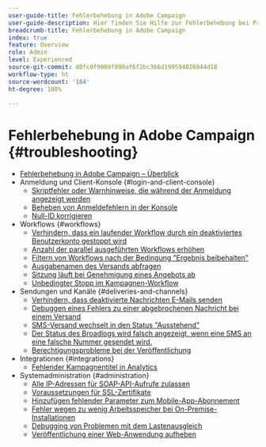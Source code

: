 ```yaml
---
user-guide-title: Fehlerbehebung in Adobe Campaign
user-guide-description: Hier finden Sie Hilfe zur Fehlerbehebung bei Problemen mit Adobe Campaign.
breadcrumb-title: Fehlerbehebung in Adobe Campaign
index: true
feature: Overview
role: Admin
level: Experienced
source-git-commit: d0fc0f9009f090af6f2bc366d199594026044d18
workflow-type: ht
source-wordcount: '164'
ht-degree: 100%

---
```



# Fehlerbehebung in Adobe Campaign {#troubleshooting}

+ [Fehlerbehebung in Adobe Campaign – Überblick](/help/troubleshoot-adobe-campaign/overview.md)
+ Anmeldung und Client-Konsole {#login-and-client-console}
   + [Skriptfehler oder Warnhinweise, die während der Anmeldung angezeigt werden](/help/troubleshoot-adobe-campaign/script-error-during-login-errors.md)
   + [Beheben von Anmeldefehlern in der Konsole](/help/troubleshoot-adobe-campaign/console-login-errors.md)
   + [Null-ID korrigieren](/help/troubleshoot-adobe-campaign/fixing-zero-id.md)
+ Workflows {#workflows}
   + [Verhindern, dass ein laufender Workflow durch ein deaktiviertes Benutzerkonto gestoppt wird](/help/troubleshoot-adobe-campaign/prevent-disabled-accounts-from-stopping-workflow.md)
   + [Anzahl der parallel ausgeführten Workflows erhöhen](/help/troubleshoot-adobe-campaign/increase-parallel-workflows.md)
   + [Filtern von Workflows nach der Bedingung &quot;Ergebnis beibehalten&quot;](/help/troubleshoot-adobe-campaign/keep-result-workflow.md)
   + [Ausgabenamen des Versands abfragen](/help/troubleshoot-adobe-campaign/query-delivery-output-names.md)
   + [Sitzung läuft bei Genehmigung eines Angebots ab](/help/troubleshoot-adobe-campaign/session-expired-approving-offer.md)
   + [Unbedingter Stopp im Kampagnen-Workflow](/help/troubleshoot-adobe-campaign/unconditional-stop-workflow.md)
+ Sendungen und Kanäle {#deliveries-and-channels}
   + [Verhindern, dass deaktivierte Nachrichten E-Mails senden](/help/troubleshoot-adobe-campaign/disabled-messages-sending-emails.md)
   + [Debuggen eines Fehlers zu einer abgebrochenen Nachricht bei einem Versand](/help/troubleshoot-adobe-campaign/message-cancelled-error.md)
   + [SMS-Versand wechselt in den Status &quot;Ausstehend&quot;](/help/troubleshoot-adobe-campaign/resolve-pending-state-sms-delivery.md)
   + [Der Status des Broadlogs wird falsch angezeigt, wenn eine SMS an eine falsche Nummer gesendet wird.](/help/troubleshoot-adobe-campaign/sms-broad-log.md)
   + [Berechtigungsprobleme bei der Veröffentlichung](/help/troubleshoot-adobe-campaign/publishing-permissions-issues.md)
+ Integrationen {#integrations}
   + [Fehlender Kampagnentitel in Analytics](/help/troubleshoot-adobe-campaign/missing-campaign-label.md)
+ Systemadministration {#administration}
   + [Alle IP-Adressen für SOAP-API-Aufrufe zulassen](/help/troubleshoot-adobe-campaign/allow-all-ip-address-to-make-soap-calls.md)
   + [Voraussetzungen für SSL-Zertifikate](/help/troubleshoot-adobe-campaign/ssl-pre-requisites.md)
   + [Hinzufügen fehlender Parameter zum Mobile-App-Abonnement](/help/troubleshoot-adobe-campaign/missing-parameters-app-subscription.md)
   + [Fehler wegen zu wenig Arbeitsspeicher bei On-Premise-Installationen](/help/troubleshoot-adobe-campaign/troubleshooting-memory-issues.md)
   + [Debugging von Problemen mit dem Lastenausgleich](/help/troubleshoot-adobe-campaign/load-balancer-issues.md)
   + [Veröffentlichung einer Web-Anwendung aufheben](/help/troubleshoot-adobe-campaign/unpublish-web-application.md)